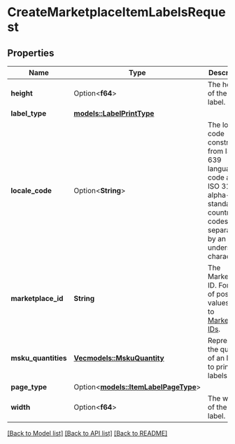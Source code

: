 # CreateMarketplaceItemLabelsRequest

## Properties

Name | Type | Description | Notes
------------ | ------------- | ------------- | -------------
**height** | Option<**f64**> | The height of the item label. | [optional]
**label_type** | [**models::LabelPrintType**](LabelPrintType.md) |  | 
**locale_code** | Option<**String**> | The locale code constructed from ISO 639 language code and ISO 3166-1 alpha-2 standard of country codes separated by an underscore character. | [optional][default to en_US]
**marketplace_id** | **String** | The Marketplace ID. For a list of possible values, refer to [Marketplace IDs](https://developer-docs.amazon.com/sp-api/docs/marketplace-ids). | 
**msku_quantities** | [**Vec<models::MskuQuantity>**](MskuQuantity.md) | Represents the quantity of an MSKU to print item labels for. | 
**page_type** | Option<[**models::ItemLabelPageType**](ItemLabelPageType.md)> |  | [optional]
**width** | Option<**f64**> | The width of the item label. | [optional]

[[Back to Model list]](../README.md#documentation-for-models) [[Back to API list]](../README.md#documentation-for-api-endpoints) [[Back to README]](../README.md)


